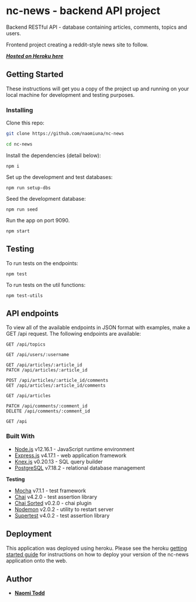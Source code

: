 # nc-news - backend API project

Backend RESTful API - database containing articles, comments, topics and users.

Frontend project creating a reddit-style news site to follow.

**[*Hosted on Heroku here*](https://nt-nc-news.herokuapp.com/api)**

## Getting Started

These instructions will get you a copy of the project up and running on your local machine for development and testing purposes.

### Installing

Clone this repo:

```bash
git clone https://github.com/naomiuna/nc-news

cd nc-news
```

Install the dependencies (detail below):

```
npm i
```

Set up the development and test databases:

```
npm run setup-dbs
```

Seed the development database:

```
npm run seed
```

Run the app on port 9090.

```
npm start
```

## Testing

To run tests on the endpoints:

```
npm test
```

To run tests on the util functions:

```
npm test-utils
```

## API endpoints

To view all of the available endpoints in JSON format with examples, make a GET /api request.
The following endpoints are available:

```http
GET /api/topics

GET /api/users/:username

GET /api/articles/:article_id
PATCH /api/articles/:article_id

POST /api/articles/:article_id/comments
GET /api/articles/:article_id/comments

GET /api/articles

PATCH /api/comments/:comment_id
DELETE /api/comments/:comment_id

GET /api
```

### Built With

* [Node.js](https://nodejs.org/en/) v12.16.1 - JavaScript runtime environment
* [Express.js](https://expressjs.com/) v4.17.1 - web application framework
* [Knex.js](https://knexjs.org/) v0.20.13 - SQL query builder
* [PostgreSQL](https://www.postgresql.org/) v7.18.2 - relational database management

**Testing**
* [Mocha](https://mochajs.org/) v7.1.1 - test framework
* [Chai](https://www.chaijs.com/) v4.2.0 - test assertion library
* [Chai Sorted](https://www.npmjs.com/package/chai-sorted) v0.2.0 - chai plugin
* [Nodemon](https://nodemon.io/) v2.0.2 - utility to restart server
* [Supertest](https://www.npmjs.com/package/supertest) v4.0.2 - test assertion library

## Deployment

This application was deployed using heroku. Please see the heroku [getting started guide](https://devcenter.heroku.com/start) for instructions on how to deploy your version of the nc-news application onto the web.

## Author

* **[Naomi Todd](https://github.com/naomiuna)**
